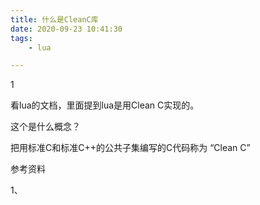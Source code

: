 ```yaml
---
title: 什么是CleanC库
date: 2020-09-23 10:41:30
tags:
	- lua

---
```


1

看lua的文档，里面提到lua是用Clean C实现的。

这个是什么概念？

把用标准C和标准C++的公共子集编写的C代码称为 “Clean C” 



参考资料

1、

